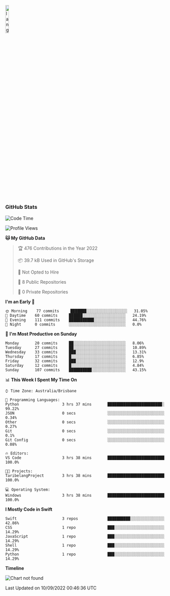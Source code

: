 <p align="left"><img width=15%" src="https://github.com/alansmathew/alansmathew/raw/master/lang.gif" alt="lang image here" /></p>

# <h3 align="left">GitHub Stats</h3>

<!--START_SECTION:waka-->
![Code Time](http://img.shields.io/badge/Code%20Time-30%20hrs%2011%20mins-blue)

![Profile Views](http://img.shields.io/badge/Profile%20Views-0-blue)

**🐱 My GitHub Data** 

> 🏆 476 Contributions in the Year 2022
 > 
> 📦 39.7 kB Used in GitHub's Storage 
 > 
> 🚫 Not Opted to Hire
 > 
> 📜 8 Public Repositories 
 > 
> 🔑 0 Private Repositories  
 > 
**I'm an Early 🐤** 

```text
🌞 Morning    77 commits     ███████░░░░░░░░░░░░░░░░░░   31.05% 
🌆 Daytime    60 commits     ██████░░░░░░░░░░░░░░░░░░░   24.19% 
🌃 Evening    111 commits    ███████████░░░░░░░░░░░░░░   44.76% 
🌙 Night      0 commits      ░░░░░░░░░░░░░░░░░░░░░░░░░   0.0%

```
📅 **I'm Most Productive on Sunday** 

```text
Monday       20 commits     ██░░░░░░░░░░░░░░░░░░░░░░░   8.06% 
Tuesday      27 commits     ██░░░░░░░░░░░░░░░░░░░░░░░   10.89% 
Wednesday    33 commits     ███░░░░░░░░░░░░░░░░░░░░░░   13.31% 
Thursday     17 commits     █░░░░░░░░░░░░░░░░░░░░░░░░   6.85% 
Friday       32 commits     ███░░░░░░░░░░░░░░░░░░░░░░   12.9% 
Saturday     12 commits     █░░░░░░░░░░░░░░░░░░░░░░░░   4.84% 
Sunday       107 commits    ██████████░░░░░░░░░░░░░░░   43.15%

```


📊 **This Week I Spent My Time On** 

```text
⌚︎ Time Zone: Australia/Brisbane

💬 Programming Languages: 
Python                   3 hrs 37 mins       ████████████████████████░   99.22% 
JSON                     0 secs              ░░░░░░░░░░░░░░░░░░░░░░░░░   0.34% 
Other                    0 secs              ░░░░░░░░░░░░░░░░░░░░░░░░░   0.27% 
Git                      0 secs              ░░░░░░░░░░░░░░░░░░░░░░░░░   0.1% 
Git Config               0 secs              ░░░░░░░░░░░░░░░░░░░░░░░░░   0.08%

🔥 Editors: 
VS Code                  3 hrs 38 mins       █████████████████████████   100.0%

🐱‍💻 Projects: 
TaribelangProject        3 hrs 38 mins       █████████████████████████   100.0%

💻 Operating System: 
Windows                  3 hrs 38 mins       █████████████████████████   100.0%

```

**I Mostly Code in Swift** 

```text
Swift                    3 repos             ██████████░░░░░░░░░░░░░░░   42.86% 
CSS                      1 repo              ███░░░░░░░░░░░░░░░░░░░░░░   14.29% 
JavaScript               1 repo              ███░░░░░░░░░░░░░░░░░░░░░░   14.29% 
Shell                    1 repo              ███░░░░░░░░░░░░░░░░░░░░░░   14.29% 
Python                   1 repo              ███░░░░░░░░░░░░░░░░░░░░░░   14.29%

```


**Timeline**

![Chart not found](https://raw.githubusercontent.com/samh06/samh06/master/charts/bar_graph.png) 


 Last Updated on 10/09/2022 00:46:36 UTC
<!--END_SECTION:waka-->
